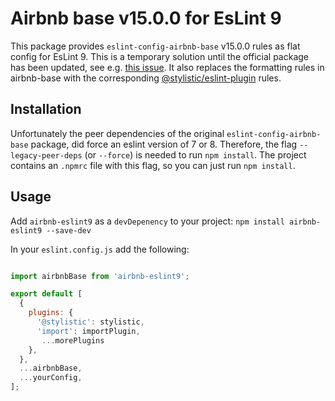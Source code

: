 # Airbnb base v15.0.0 for EsLint 9

This package provides `eslint-config-airbnb-base` v15.0.0 rules as flat config for EsLint 9.
This is a temporary solution until the official package has been updated, see e.g. [this issue](https://github.com/airbnb/javascript/issues/2961).
It also replaces the formatting rules in airbnb-base with the corresponding [@stylistic/eslint-plugin](https://eslint.style/packages/default) rules.


## Installation

Unfortunately the peer dependencies of the original `eslint-config-airbnb-base` package, did force an eslint version of 7 or 8. Therefore, the flag `--legacy-peer-deps` (or `--force`) is needed to run `npm install`.
The project contains an `.npmrc` file with this flag, so you can just run `npm install`.


## Usage

Add `airbnb-eslint9` as a `devDepenency` to your project: `npm install airbnb-eslint9 --save-dev`

In your `eslint.config.js` add the following:
```js

import airbnbBase from 'airbnb-eslint9';

export default [
  {
    plugins: {
      '@stylistic': stylistic,
      'import': importPlugin,
       ...morePlugins
    },
  },
  ...airbnbBase,
  ...yourConfig,
];
```
